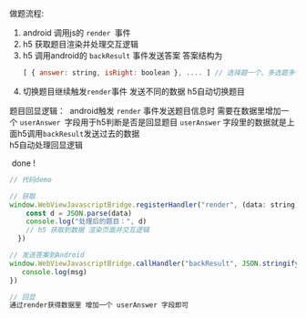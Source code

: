 做题流程: 
 1. android 调用js的  `render `事件
 2. h5 获取题目渲染并处理交互逻辑
 3. h5 调用android的 ` backResult ` 事件发送答案 答案结构为 
    ```js
    [ { answer: string, isRight: boolean }, .... ] // 选择题一个、多选题多个答案
    ```
 4. 切换题目继续触发`render`事件 发送不同的数据 h5自动切换题目



题目回显逻辑：
​	android触发 `render` 事件发送题目信息时 需要在数据里增加一个  `userAnswer `字段用于h5判断是否是回显题目
​	`userAnswer` 字段里的数据就是上面h5调用`backResult`发送过去的数据
​	
​	h5自动处理回显逻辑	

​    done !
```js
// 代码demo

// 获取
window.WebViewJavascriptBridge.registerHandler("render", (data: string) => {
    const d = JSON.parse(data)
    console.log("处理后的题目：", d)
    // h5 获取到数据 渲染页面并交互逻辑
  })

// 发送答案到Android
window.WebViewJavascriptBridge.callHandler("backResult", JSON.stringify(data), (msg: string) => {
   console.log(msg)
})

// 回显
通过render获得数据里 增加一个 userAnswer 字段即可
```

